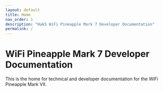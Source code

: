 ```yaml
---
layout: default
title: Home
nav_order: 1
description: "Hak5 WiFi Pineapple Mark 7 Developer Documentation"
permalink: /
---
```


# WiFi Pineapple Mark 7 Developer Documentation
This is the home for technical and developer documentation for the WiFi Pineapple Mark VII.


